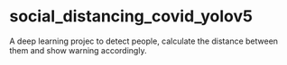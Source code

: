 # social_distancing_covid_yolov5
A deep learning projec to detect people, calculate the distance between them and show warning accordingly.
